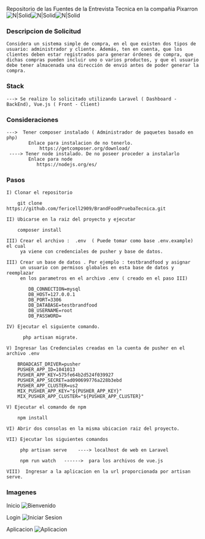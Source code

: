 Repositorio de las Fuentes de la Entrevista Tecnica en la compañia Pixarron
![N|Solid](https://www.pixarron.com/wp-content/uploads/2020/07/Pixa-logo.png)![N|Solid](https://laravel.com/assets/img/components/logo-laravel.svg)![N|Solid](https://vuejs.org/images/icons/apple-icon-57x57.png)

### Descripcion de Solicitud

    Considera un sistema simple de compra, en el que existen dos tipos de usuario: administrador y cliente. Además, ten en cuenta, que los clientes deben estar registrados para generar órdenes de compra, que dichas compras pueden incluir uno o varios productos, y que el usuario debe tener almacenada una dirección de envió antes de poder generar la compra. 

### Stack

    ---> Se realizo lo solicitado utilizando Laravel ( Dashboard - BackEnd), Vue.js ( Front - Client)  

### Consideraciones
    --->  Tener composer instalado ( Administrador de paquetes basado en php)
            Enlace para instalacion de no tenerlo. 
                https://getcomposer.org/download/
     ----> Tener node instalado. De no poseer proceder a instalarlo
            Enlace para node
               https://nodejs.org/es/
### Pasos
 
    I) Clonar el repositorio
 
        git clone https://github.com/fericell2909/BrandFoodPruebaTecnica.git
        
    II) Ubicarse en la raiz del proyecto y ejecutar
        
        composer install
    
    III) Crear el archivo :  .env  ( Puede tomar como base .env.example) el cual
         ya viene con credenciales de pusher y base de datos. 
        
    III) Crear un base de datos . Por ejemplo : testbrandfood y asignar
         un usuario con permisos globales en esta base de datos y reemplazar
         en los parametros en el archivo .env ( creado en el paso III)
         
            DB_CONNECTION=mysql
            DB_HOST=127.0.0.1
            DB_PORT=3306
            DB_DATABASE=testbrandfood
            DB_USERNAME=root
            DB_PASSWORD=
    
    IV) Ejecutar el siguiente comando.
    
          php artisan migrate.
    
    V) Ingresar las Credenciales creadas en la cuenta de pusher en el archivo .env
    
        BROADCAST_DRIVER=pusher
        PUSHER_APP_ID=1041013
        PUSHER_APP_KEY=575fe64b2d524f039927
        PUSHER_APP_SECRET=ad090699776a228b3ebd
        PUSHER_APP_CLUSTER=us2
        MIX_PUSHER_APP_KEY="${PUSHER_APP_KEY}"
        MIX_PUSHER_APP_CLUSTER="${PUSHER_APP_CLUSTER}"
        
    V) Ejecutar el comando de npm    
        
        npm install
    
    VI) Abrir dos consolas en la misma ubicacion raiz del proyecto.
    
    VII) Ejecutar los siguientes comandos
      
         php artisan serve    ----> localhost de web en Laravel
         
         npm run watch   ------>  para los archivos de vue.js
         
    VIII)  Ingresar a la aplicacion en la url proporcionada por artisan serve.
    

### Imagenes

Inicio
<img src="/imagesrepo/inicio.png" alt="Bienvenido"/>

Login
<img src="/imagesrepo/login.png" alt="Iniciar Sesion"/>

Aplicacion
<img src="/imagesrepo/aplicacion.png" alt="Aplicacion"/>
